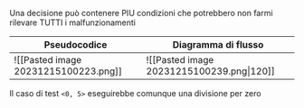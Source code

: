Una decisione può contenere PIU condizioni che potrebbero non farmi rilevare TUTTI i malfunzionamenti

| Pseudocodice | Diagramma di flusso |
| ------------ | ------------------- |
| ![[Pasted image 20231215100223.png]]             |   ![[Pasted image 20231215100239.png\|120]]               |

Il caso di test `<0, 5>` eseguirebbe comunque una divisione per zero